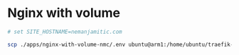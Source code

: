 # Nginx with volume

```bash
# set SITE_HOSTNAME=nemanjamitic.com

scp ./apps/nginx-with-volume-nmc/.env ubuntu@arm1:/home/ubuntu/traefik-proxy/apps/nginx-with-volume-nmc
```
